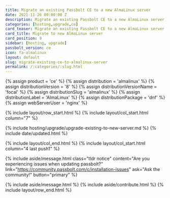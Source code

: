 ```yaml
---
title: Migrate an existing Passbolt CE to a new AlmaLinux server 
date: 2021-11-26 00:00:00 Z
description: Migrate an existing Passbolt CE to a new AlmaLinux server
categories: [hosting,upgrade,ce]
card_teaser: Migrate an existing Passbolt CE to a new AlmaLinux server 
card_title: Migrate to new AlmaLinux server
card_position: 9
sidebar: [hosting, upgrade]
passbolt_version: ce
icon: fa-almalinux
layout: default
slug: migrate-existing-ce-to-almalinux-server
permalink: /:categories/:slug.html
---
```


{% assign product = 'ce' %}
{% assign distribution = 'almalinux' %}
{% assign distributionVersion = '8' %}
{% assign distributionVersionName = 'focal' %}
{% assign distributionSlug = 'almalinux' %}
{% assign distributionLabel = 'AlmaLinux' %}
{% assign distributionPackage = 'dnf' %}
{% assign webServerUser = 'nginx' %}

{% include layout/row_start.html %}
{% include layout/col_start.html column="7" %}

{% include hosting/upgrade/upgrade-existing-to-new-server.md %}
{% include date/updated.html %}

{% include layout/col_end.html %}
{% include layout/col_start.html column="4 last push1" %}

{% include aside/message.html
    class="tldr notice"
    content="Are you experiencing issues when updating passbolt?"
    link="https://community.passbolt.com/c/installation-issues"
    ask="Ask the community!"
    button="primary"
%}

{% include aside/message.html %}
{% include aside/contribute.html %}
{% include layout/row_end.html %}
